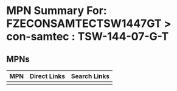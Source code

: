 



# MPN Summary For: FZECONSAMTECTSW1447GT > con-samtec : TSW-144-07-G-T

## MPNs
  

|MPN|Direct Links|Search Links|
| :--- | :--- | :--- |
||||
